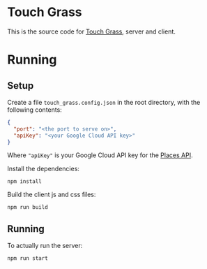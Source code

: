 # Touch Grass

This is the source code for [Touch Grass](https://eutro.dev/touch_grass), server and client.

# Running
## Setup
Create a file `touch_grass.config.json` in the root directory,
with the following contents:

```json
{
  "port": "<the port to serve on>",
  "apiKey": "<your Google Cloud API key>"
}
```

Where `"apiKey"` is your Google Cloud API key for the [Places
API](https://developers.google.com/maps/documentation/javascript/places).

Install the dependencies:

```shell
npm install
```

Build the client js and css files:

```shell
npm run build
```

## Running
To actually run the server:

```shell
npm run start
```
